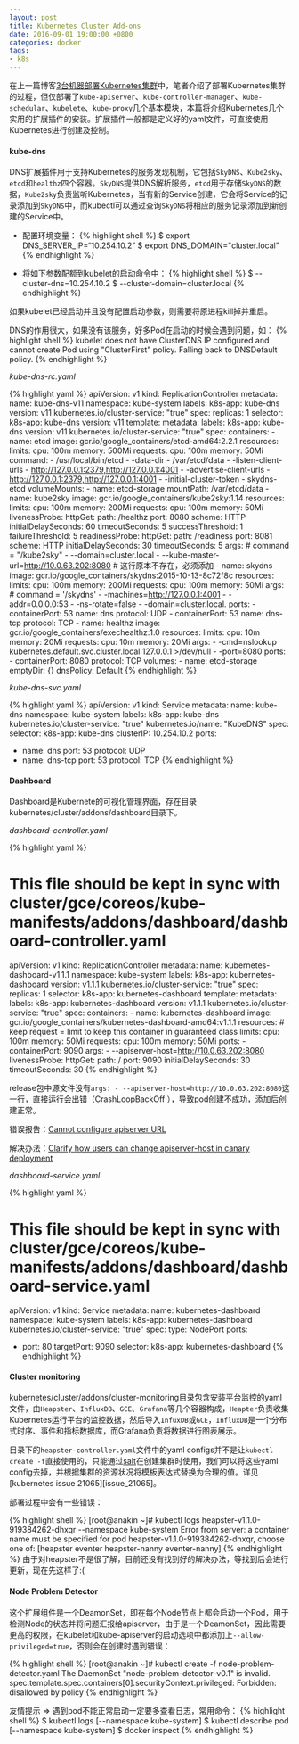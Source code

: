 ```yaml
---
layout: post
title: Kubernetes Cluster Add-ons
date: 2016-09-01 19:00:00 +0800
categories: docker
tags:
- k8s
---
```


在上一篇博客[3台机器部署Kubernetes集群][k8s_cluster]中，笔者介绍了部署Kubernetes集群的过程，但仅部署了`kube-apiserver`、`kube-controller-manager`、`kube-schedular`、`kubelete`、`kube-proxy`几个基本模块，本篇将介绍Kubernetes几个实用的扩展插件的安装。扩展插件一般都是定义好的yaml文件，可直接使用Kubernetes进行创建及控制。

<h4>kube-dns</h4>

DNS扩展插件用于支持Kubernetes的服务发现机制，它包括`SkyDNS`、`Kube2sky`、`etcd`和`healthz`四个容器。`SkyDNS`提供DNS解析服务，`etcd`用于存储`SkyDNS`的数据，`Kube2sky`负责监听Kubernetes，当有新的Service创建，它会将Service的记录添加到`SkyDNS`中，而kubectl可以通过查询`SkyDNS`将相应的服务记录添加到新创建的Service中。

- 配置环境变量：
{% highlight shell %}
$ export DNS_SERVER_IP=“10.254.10.2”
$ export DNS_DOMAIN="cluster.local"
{% endhighlight %}

- 将如下参数配额到kubelet的启动命令中：
{% highlight shell %}
$ --cluster-dns=10.254.10.2
$ --cluster-domain=cluster.local
{% endhighlight %}

如果kubelet已经启动并且没有配置启动参数，则需要将原进程kill掉并重启。

DNS的作用很大，如果没有该服务，好多Pod在启动的时候会遇到问题，如：
{% highlight shell %}
kubelet does not have ClusterDNS IP configured and cannot create Pod using "ClusterFirst" policy. Falling back to DNSDefault policy.
{% endhighlight %}

*kube-dns-rc.yaml*

{% highlight yaml %}
apiVersion: v1
kind: ReplicationController
metadata:
  name: kube-dns-v11
  namespace: kube-system
  labels:
    k8s-app: kube-dns
    version: v11
    kubernetes.io/cluster-service: "true"
spec:
  replicas: 1
  selector:
    k8s-app: kube-dns
    version: v11
  template:
    metadata:
      labels:
        k8s-app: kube-dns
        version: v11
        kubernetes.io/cluster-service: "true"
    spec:
      containers:
      - name: etcd
        image: gcr.io/google_containers/etcd-amd64:2.2.1
        resources:
          limits:
            cpu: 100m
            memory: 500Mi
          requests:
            cpu: 100m
            memory: 50Mi
        command:
        - /usr/local/bin/etcd
        - -data-dir
        - /var/etcd/data
        - -listen-client-urls
        - http://127.0.0.1:2379,http://127.0.0.1:4001
        - -advertise-client-urls
        - http://127.0.0.1:2379,http://127.0.0.1:4001
        - -initial-cluster-token
        - skydns-etcd
        volumeMounts:
        - name: etcd-storage
          mountPath: /var/etcd/data
      - name: kube2sky
        image: gcr.io/google_containers/kube2sky:1.14
        resources:
          limits:
            cpu: 100m
            memory: 200Mi
          requests:
            cpu: 100m
            memory: 50Mi
        livenessProbe:
          httpGet:
            path: /healthz
            port: 8080
            scheme: HTTP
          initialDelaySeconds: 60
          timeoutSeconds: 5
          successThreshold: 1
          failureThreshold: 5
        readinessProbe:
          httpGet:
            path: /readiness
            port: 8081
            scheme: HTTP
          initialDelaySeconds: 30
          timeoutSeconds: 5
        args:
        # command = "/kube2sky"
        - --domain=cluster.local
        - --kube-master-url=http://10.0.63.202:8080    # 这行原本不存在，必须添加
      - name: skydns
        image: gcr.io/google_containers/skydns:2015-10-13-8c72f8c
        resources:
          limits:
            cpu: 100m
            memory: 200Mi
          requests:
            cpu: 100m
            memory: 50Mi
        args:
        # command = '/skydns'
        - -machines=http://127.0.0.1:4001
        - -addr=0.0.0.0:53
        - -ns-rotate=false
        - -domain=cluster.local.
        ports:
        - containerPort: 53
          name: dns
          protocol: UDP
        - containerPort: 53
          name: dns-tcp
          protocol: TCP
      - name: healthz
        image: gcr.io/google_containers/exechealthz:1.0
        resources:
          limits:
            cpu: 10m
            memory: 20Mi
          requests:
            cpu: 10m
            memory: 20Mi
        args:
        - -cmd=nslookup kubernetes.default.svc.cluster.local 127.0.0.1 >/dev/null
        - -port=8080
        ports:
        - containerPort: 8080
          protocol: TCP
      volumes:
      - name: etcd-storage
        emptyDir: {}
      dnsPolicy: Default
{% endhighlight %}

*kube-dns-svc.yaml*

{% highlight yaml %}
apiVersion: v1
kind: Service
metadata:
  name: kube-dns
  namespace: kube-system
  labels:
    k8s-app: kube-dns
    kubernetes.io/cluster-service: "true"
    kubernetes.io/name: "KubeDNS"
spec:
  selector:
    k8s-app: kube-dns
  clusterIP: 10.254.10.2
  ports:
  - name: dns
    port: 53
    protocol: UDP
  - name: dns-tcp
    port: 53
    protocol: TCP
{% endhighlight %}

<h4>Dashboard</h4>

Dashboard是Kubernete的可视化管理界面，存在目录kubernetes/cluster/addons/dashboard目录下。

*dashboard-controller.yaml*

{% highlight yaml %}
# This file should be kept in sync with cluster/gce/coreos/kube-manifests/addons/dashboard/dashboard-controller.yaml
apiVersion: v1
kind: ReplicationController
metadata:
  name: kubernetes-dashboard-v1.1.1
  namespace: kube-system
  labels:
    k8s-app: kubernetes-dashboard
    version: v1.1.1
    kubernetes.io/cluster-service: "true"
spec:
  replicas: 1
  selector:
    k8s-app: kubernetes-dashboard
  template:
    metadata:
      labels:
        k8s-app: kubernetes-dashboard
        version: v1.1.1
        kubernetes.io/cluster-service: "true"
    spec:
      containers:
      - name: kubernetes-dashboard
        image: gcr.io/google_containers/kubernetes-dashboard-amd64:v1.1.1
        resources:
          # keep request = limit to keep this container in guaranteed class
          limits:
            cpu: 100m
            memory: 50Mi
          requests:
            cpu: 100m
            memory: 50Mi
        ports:
        - containerPort: 9090
        args:
        - --apiserver-host=http://10.0.63.202:8080
        livenessProbe:
          httpGet:
            path: /
            port: 9090
          initialDelaySeconds: 30
          timeoutSeconds: 30
{% endhighlight %}

release包中源文件没有`args: - --apiserver-host=http://10.0.63.202:8080`这一行，直接运行会出错（CrashLoopBackOff ），导致pod创建不成功，添加后创建正常。

错误报告：[Cannot configure apiserver URL][issue484]

解决办法：[Clarify how users can change apiserver-host in canary deployment][method]

*dashboard-service.yaml*

{% highlight yaml %}
# This file should be kept in sync with cluster/gce/coreos/kube-manifests/addons/dashboard/dashboard-service.yaml
apiVersion: v1
kind: Service
metadata:
  name: kubernetes-dashboard
  namespace: kube-system
  labels:
    k8s-app: kubernetes-dashboard
    kubernetes.io/cluster-service: "true"
spec:
  type: NodePort
  ports:
  - port: 80
    targetPort: 9090
  selector:
    k8s-app: kubernetes-dashboard
{% endhighlight %}

<h4>Cluster monitoring</h4>

kubernetes/cluster/addons/cluster-monitoring目录包含安装平台监控的yaml文件，由`Heapster`、`InfluxDB`、`GCE`、`Grafana`等几个容器构成，`Heapter`负责收集Kubernetes运行平台的监控数据，然后导入`InfuxDB`或`GCE`，`InfluxDB`是一个分布式时序、事件和指标数据库，而Grafana负责将数据进行图表展示。

目录下的`heapster-controller.yaml`文件中的yaml configs并不是让`kubectl create -f`直接使用的，只能通过[salt][salt]在创建集群时使用，我们可以将这些yaml config去掉，并根据集群的资源状况将模板表达式替换为合理的值。详见[kubernetes issue 21065][issue_21065]。

部署过程中会有一些错误：

{% highlight shell %}
[root@anakin ~]# kubectl logs heapster-v1.1.0-919384262-dhxqr --namespace kube-system
Error from server: a container name must be specified for pod heapster-v1.1.0-919384262-dhxqr, choose one of: [heapster eventer heapster-nanny eventer-nanny]
{% endhighlight %}
由于对heapster不是很了解，目前还没有找到好的解决办法，等找到后会进行更新，现在先这样了:(

<h4>Node Problem Detector</h4>

这个扩展组件是一个DeamonSet，即在每个Node节点上都会启动一个Pod，用于检测Node的状态并将问题汇报给apiserver，由于是一个DeamonSet，因此需要更高的权限，在kubelet和kube-apiserver的启动选项中都添加上`--allow-privileged=true`，否则会在创建时遇到错误：

{% highlight shell %}
[root@anakin ~]# kubectl create -f node-problem-detector.yaml 
The DaemonSet "node-problem-detector-v0.1" is invalid.
spec.template.spec.containers[0].securityContext.privileged: Forbidden: disallowed by policy
{% endhighlight %}

友情提示 => 遇到pod不能正常启动一定要多查看日志，常用命令：
{% highlight shell %}
$ kubectl logs <podid> [--namespace kube-system]
$ kubectl describe pod <podid> [--namespace kube-system]
$ docker inspect <dockerid>
{% endhighlight %}


[k8s_cluster]: http://zhjwpku.com/docker/2016/08/30/k8s-deploy-a-3-nodes-cluster.html
[issue484]: https://github.com/kubernetes/dashboard/issues/484
[method]: https://github.com/bryk/dashboard/commit/96305abe4bb1f14b260c6a937d566de2a9728e27
[salt]: https://saltstack.com/
[issue_20165]: https://github.com/kubernetes/kubernetes/issues/21065
